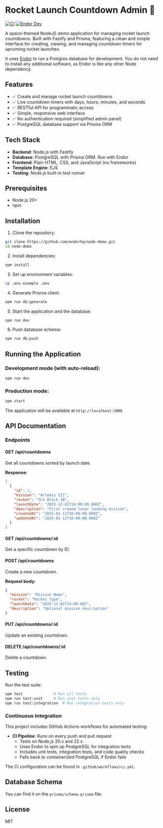 # Rocket Launch Countdown Admin 🚀

[![CI](https://img.shields.io/github/actions/workflow/status/endorhq/node-demo/ci.yml?style=flat-square)](https://github.com/endorhq/node-demo/actions/workflows/ci.yml) [![Endor Dev](https://img.shields.io/badge/endor-dev_/_test-purple?style=flat-square)](https://docs.endor.dev/cli/overview/)

A space-themed NodeJS demo application for managing rocket launch countdowns. Built with Fastify and Prisma, featuring a clean and simple interface for creating, viewing, and managing countdown timers for upcoming rocket launches.

It uses [Endor](https://docs.endor.dev/cli/overview/) to run a Postgres database for development. You do not need to install any additional software, as Endor is like any other Node dependency.

## Features

- ✅ Create and manage rocket launch countdowns
- ✅ Live countdown timers with days, hours, minutes, and seconds
- ✅ RESTful API for programmatic access
- ✅ Simple, responsive web interface
- ✅ No authentication required (simplified admin panel)
- ✅ PostgreSQL database support via Prisma ORM

## Tech Stack

- **Backend**: Node.js with Fastify
- **Database**: PostgreSQL with Prisma ORM. Run with Endor
- **Frontend**: Plain HTML, CSS, and JavaScript (no frameworks)
- **Template Engine**: EJS
- **Testing**: Node.js built-in test runner

## Prerequisites

- Node.js 20+ 
- npm

## Installation

1. Clone the repository:
```bash
git clone https://github.com/endorhq/node-demo.git
cd node-demo
```

2. Install dependencies:
```bash
npm install
```

3. Set up environment variables:
```bash
cp .env.example .env
```

4. Generate Prisma client:
```bash
npm run db:generate
```

5. Start the application and the database:
```bash
npm run dev
```

6. Push database schema:
```bash
npm run db:push
```

## Running the Application

### Development mode (with auto-reload):
```bash
npm run dev
```

### Production mode:
```bash
npm start
```

The application will be available at `http://localhost:3000`

## API Documentation

### Endpoints

#### GET /api/countdowns
Get all countdowns sorted by launch date.

**Response:**
```json
[
  {
    "id": 1,
    "mission": "Artemis III",
    "rocket": "SLS Block 1B",
    "launchDate": "2025-12-01T14:00:00.000Z",
    "description": "First crewed lunar landing mission",
    "createdAt": "2025-01-11T10:00:00.000Z",
    "updatedAt": "2025-01-11T10:00:00.000Z"
  }
]
```

#### GET /api/countdowns/:id
Get a specific countdown by ID.

#### POST /api/countdowns
Create a new countdown.

**Request body:**
```json
{
  "mission": "Mission Name",
  "rocket": "Rocket Type",
  "launchDate": "2025-12-01T14:00:00Z",
  "description": "Optional mission description"
}
```

#### PUT /api/countdowns/:id
Update an existing countdown.

#### DELETE /api/countdowns/:id
Delete a countdown.

## Testing

Run the test suite:
```bash
npm test              # Run all tests
npm run test:unit     # Run unit tests only
npm run test:integration  # Run integration tests only
```

### Continuous Integration

This project includes GitHub Actions workflows for automated testing:

- **CI Pipeline**: Runs on every push and pull request
  - Tests on Node.js 20.x and 22.x
  - Uses Endor to spin up PostgreSQL for integration tests
  - Includes unit tests, integration tests, and code quality checks
  - Falls back to containerized PostgreSQL if Endor fails

The CI configuration can be found in `.github/workflows/ci.yml`.

## Database Schema

You can find it on the `prisma/schema.prisma` file.

## License

MIT

